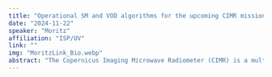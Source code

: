 ```yaml
---
title: "Operational SM and VOD algorithms for the upcoming CIMR mission"
date: "2024-11-22"
speaker: "Moritz"
affiliation: "ISP/UV"
link: ""
img: "MoritzLink_Bio.webp"
abstract: "The Copernicus Imaging Microwave Radiometer (CIMR) is a multi-frequency passive microwave mission, planned for launch in 2029. We discuss the design of operational L2 algorithms for soil moisture (SM) and vegetation optical depth (VOD) retrievals from L-, C-, and X-band microwave observations."
---
```


